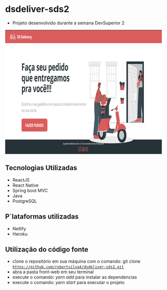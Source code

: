 # dsdeliver-sds2
- Projeto desenvolvido durante a semana DevSuperior 2

<img src="https://github.com/robertsilva4/dsdeliver-sds2/blob/main/deliver.png" width="800" height="400"></img>

## Tecnologias Utilizadas
- ReactJS
- React Native
- Spring boot MVC
- Java
- PostgreSQL

## P`lataformas utilizadas
- Netlify
- Heroku

## Utilização do código fonte
- clone o repositório em sua máquina com o comando: git clone <code>https://github.com/robertsilva4/dsdeliver-sds2.git</code>
- abra a pasta front-web em seu terminal
- execute o comando: *yarn add* para instalar as dependencias
- execute o comando: *yarn start* para executar o projeto
